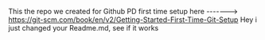 This the repo we created for Github PD
first time setup here -------> https://git-scm.com/book/en/v2/Getting-Started-First-Time-Git-Setup
Hey i just changed your Readme.md, see if it works
